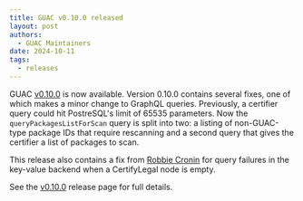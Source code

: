 ```yaml
---
title: GUAC v0.10.0 released
layout: post
authors: 
  - GUAC Maintainers
date: 2024-10-11
tags:
  - releases
---
```


GUAC [v0.10.0](https://github.com/guacsec/guac/releases/tag/v0.10.0) is now available.
Version 0.10.0 contains several fixes, one of which makes a minor change to GraphQL queries.
Previously, a certifier query could hit PostreSQL's limit of 65535 parameters.
Now the `queryPackagesListForScan` query is split into two:
a listing of non-GUAC-type package IDs that require rescanning and a second query that gives the certifier a list of packages to scan.

This release also contains a fix from [Robbie Cronin](https://github.com/robert-cronin) for query failures in the key-value backend when a CertifyLegal node is empty.

See the [v0.10.0](https://github.com/guacsec/guac/releases/tag/v0.10.0) release page for full details.